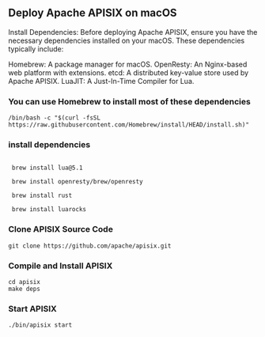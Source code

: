 
## Deploy Apache APISIX on macOS

Install Dependencies:
Before deploying Apache APISIX, ensure you have the necessary dependencies installed on your macOS. These dependencies typically include:

Homebrew: A package manager for macOS.
OpenResty: An Nginx-based web platform with extensions.
etcd: A distributed key-value store used by Apache APISIX.
LuaJIT: A Just-In-Time Compiler for Lua.

### You can use Homebrew to install most of these dependencies

```
/bin/bash -c "$(curl -fsSL https://raw.githubusercontent.com/Homebrew/install/HEAD/install.sh)"
```

### install dependencies

```

 brew install lua@5.1

 brew install openresty/brew/openresty

 brew install rust

 brew install luarocks

```

### Clone APISIX Source Code
```
git clone https://github.com/apache/apisix.git
```

### Compile and Install APISIX

```
cd apisix
make deps
```

### Start APISIX

```
./bin/apisix start
```
